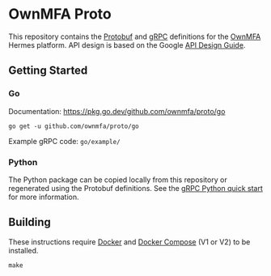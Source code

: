 # OwnMFA Proto

This repository contains the
[Protobuf](https://developers.google.com/protocol-buffers/) and
[gRPC](https://grpc.io/) definitions for the
[OwnMFA](https://www.ownmfa.com/) Hermes platform. API design is based
on the Google [API Design Guide](https://cloud.google.com/apis/design).

## Getting Started

### Go

Documentation: https://pkg.go.dev/github.com/ownmfa/proto/go

```
go get -u github.com/ownmfa/proto/go
```

Example gRPC code: `go/example/`

### Python

The Python package can be copied locally from this repository or regenerated
using the Protobuf definitions. See the
[gRPC Python quick start](https://grpc.io/docs/languages/python/quickstart/) for
more information.

## Building

These instructions require
[Docker](https://docs.docker.com/get-started/overview/) and
[Docker Compose](https://docs.docker.com/compose/) (V1 or V2) to be installed.

```
make
```
